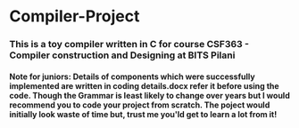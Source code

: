 # Compiler-Project
### This is a toy compiler written in C for course CSF363 - Compiler construction and Designing at BITS Pilani
#### Note for juniors: Details of components which were successfully implemented are written in coding details.docx refer it before using the code. Though the Grammar is least likely to change over years but I would recommend you to code your project from scratch. The poject would initially look waste of time but, trust me you'ld get to learn a lot from it!
